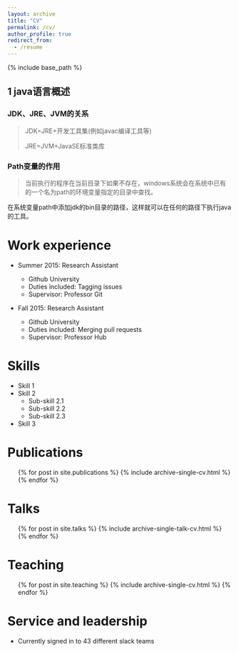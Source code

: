 ```yaml
---
layout: archive
title: "CV"
permalink: /cv/
author_profile: true
redirect_from:
  - /resume
---
```


{% include base_path %}

## 1 java语言概述

### JDK、JRE、JVM的关系

> JDK=JRE+开发工具集(例如javac编译工具等)
>
> JRE=JVM+JavaSE标准类库

### Path变量的作用

> 当前执行的程序在当前目录下如果不存在，windows系统会在系统中已有的一个名为path的环境变量指定的目录中查找。

在系统变量path中添加jdk的bin目录的路径，这样就可以在任何的路径下执行java的工具。

Work experience
======
* Summer 2015: Research Assistant
  * Github University
  * Duties included: Tagging issues
  * Supervisor: Professor Git

* Fall 2015: Research Assistant
  * Github University
  * Duties included: Merging pull requests
  * Supervisor: Professor Hub

Skills
======
* Skill 1
* Skill 2
  * Sub-skill 2.1
  * Sub-skill 2.2
  * Sub-skill 2.3
* Skill 3

Publications
======
  <ul>{% for post in site.publications %}
    {% include archive-single-cv.html %}
  {% endfor %}</ul>

Talks
======
  <ul>{% for post in site.talks %}
    {% include archive-single-talk-cv.html %}
  {% endfor %}</ul>

Teaching
======
  <ul>{% for post in site.teaching %}
    {% include archive-single-cv.html %}
  {% endfor %}</ul>

Service and leadership
======
* Currently signed in to 43 different slack teams
